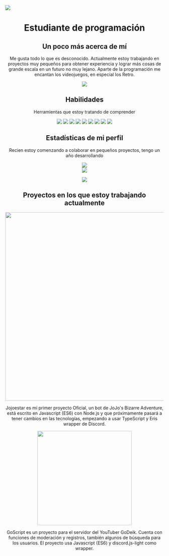 <img src="https://cdn.discordapp.com/attachments/510895555321266188/903690399061803078/image.png">

<h1 align="center">Estudiante de programación</h1>

<h2 align="center"> Un poco más acerca de mí</h2>

<p align="center">Me gusta todo lo que es desconocido. Actualmente estoy trabajando en proyectos muy pequeños para obtener experiencia y lograr más cosas de grande escala en un futuro no muy lejano. Aparte de la programación me encantan los videojuegos, en especial los Retro.</p>



<p align="center">
<img src="https://th.bing.com/th/id/R.7a4bd182bab48c52737075e28122641b?rik=o9cV%2fwLkGg%2b%2bIQ&riu=http%3a%2f%2fwww.fightersgeneration.com%2fcharacters2%2fjotaro-standx.gif&ehk=6RVfPXuqyQqwSiW4fF%2frC2WruymiHAQVBWOoZE%2bcFbU%3d&risl=&pid=ImgRaw&r=0">
</p>

<h2 align="center">Habilidades</h2>

<p align="center">Herramientas que estoy tratando de comprender</p>

<p align="center">
<img src="https://img.icons8.com/color/48/000000/linux.png"/>
<img src="https://img.icons8.com/color/48/000000/javascript--v1.png"/>
<img src="https://img.icons8.com/color/48/000000/typescript.png"/>
<img src="https://img.icons8.com/color/48/000000/mongodb.png"/>
<img src="https://img.icons8.com/fluency/48/000000/node-js.png"/>
<!-- <img src="https://img.icons8.com/color/48/000000/webpack.png"/> -->
<img src="https://img.icons8.com/color/48/000000/git.png"/>
<img src="https://img.icons8.com/ios-filled/50/000000/github.png"/>
<img src="https://img.icons8.com/color/48/000000/npm.png"/>
<img src="https://img.icons8.com/color/48/000000/heroku.png"/>
<!-- <img src="https://img.icons8.com/color/48/000000/html-5--v1.png"/> -->
<!-- <img src="https://img.icons8.com/color/48/000000/css3.png"/> -->
<!-- <img src="https://img.icons8.com/color/48/000000/oracle-logo.png"/> -->
</p>

<h2 align="center">Estadísticas de mi perfil</h2>
<p align="center">Recien estoy comenzando a colaborar en pequeños proyectos, tengo un año desarrollando</p>

<p align="center">
<img align="center" src="http://github-readme-streak-stats.herokuapp.com/?user=SublimeDevv&theme=dracula&date_format=M%20j%5B%2C%20Y%5D"></img>
<br>
<img align="center" src="https://github-readme-stats.vercel.app/api?username=SublimeDevv&theme=dracula&show_icons=true"></img>
</p>

<p align="center">
<img src="https://th.bing.com/th/id/R.614a87273e025db9a7ea4ff7ae8860e2?rik=7gGVFiLzrGcMHw&riu=http%3a%2f%2fwww.fightersgeneration.com%2fcharacters%2fdio-theworld.gif&ehk=z7bBsK5JQpuYVN93q7fRWNttraPA2WfI%2bMx89ed3dbE%3d&risl=&pid=ImgRaw&r=0">
</p>


<h2 align="center">Proyectos en los que estoy trabajando actualmente</h2>
<p align="center">
<a href="https://top.gg/bot/700461704043036772">
<img src="https://cdn.discordapp.com/attachments/510895555321266188/903690565344952380/image_1.png" width=600px/>
</a>
<p align="center">Jojoestar es mi primer proyecto Oficial, un bot de JoJo's Bizarre Adventure, está escrito en Javascript (ES6) con Node.js y que próximamente pasará a tener cambios en las tecnologías, empezando a usar TypeScript y Eris wrapper de Discord.</p>
</p>

<p align="center">
<img src="https://cdn.discordapp.com/attachments/510895555321266188/903653255521923152/1633969775531.png" width=300px/>
<p align="center">GoScript es un proyecto para el servidor del YouTuber GoDeik. Cuenta con funciones de moderación y registros, también algunos de búsqueda para los usuarios. El proyecto usa Javascript (ES6) y discord.js-light como wrapper.</p>
</p>


